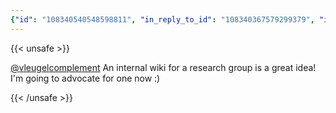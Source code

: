 ```yaml
---
{"id": "108340540548598811", "in_reply_to_id": "108340367579299379", "in_reply_to_account_id": "108232461377149153", "sensitive": false, "spoiler_text": "", "visibility": "unlisted", "language": "en", "replies_count": 1, "reblogs_count": 0, "favourites_count": 0, "edited_at": null, "reblog": null, "application": {"name": "Tusky", "website": "https://tusky.app"}, "account": {"id": "108219415927856966", "username": "brozek", "acct": "brozek", "display_name": "Brandon Rozek", "url": "https://fosstodon.org/@brozek", "avatar": "https://cdn.fosstodon.org/accounts/avatars/108/219/415/927/856/966/original/bae9f46f23936e79.jpg", "avatar_static": "https://cdn.fosstodon.org/accounts/avatars/108/219/415/927/856/966/original/bae9f46f23936e79.jpg", "header": "https://fosstodon.org/headers/original/missing.png", "header_static": "https://fosstodon.org/headers/original/missing.png", "noindex": true, "roles": []}, "media_attachments": [], "mentions": [{"id": "108232461377149153", "username": "vleugelcomplement", "url": "https://qoto.org/@vleugelcomplement", "acct": "vleugelcomplement@qoto.org"}], "tags": [], "emojis": [], "card": null, "poll": null, "syndication": "https://fosstodon.org/@brozek/108340540548598811", "date": "2022-05-21T15:04:15.148Z"}
---
```

{{< unsafe >}}
<p><span class="h-card"><a href="https://qoto.org/@vleugelcomplement" class="u-url mention">@<span>vleugelcomplement</span></a></span> An internal wiki for a research group is a great idea! I&#39;m going to advocate for one now :)</p>
{{< /unsafe >}}
